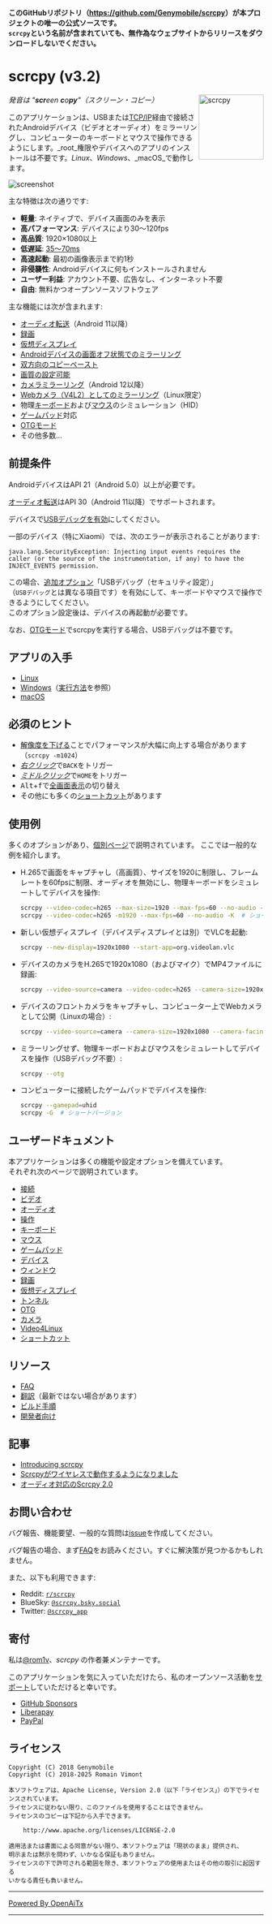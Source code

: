 **このGitHubリポジトリ（<https://github.com/Genymobile/scrcpy>）が本プロジェクトの唯一の公式ソースです。  
`scrcpy`という名前が含まれていても、無作為なウェブサイトからリリースをダウンロードしないでください。**

# scrcpy (v3.2)

<img src="app/data/icon.svg" width="128" height="128" alt="scrcpy" align="right" />

_発音は "**scr**een **c**o**py**"（スクリーン・コピー）_

このアプリケーションは、USBまたは[TCP/IP](doc/connection.md#tcpip-wireless)経由で接続されたAndroidデバイス（ビデオとオーディオ）をミラーリングし、コンピューターのキーボードとマウスで操作できるようにします。_root_権限やデバイスへのアプリのインストールは不要です。_Linux_、_Windows_、_macOS_で動作します。

![screenshot](assets/screenshot-debian-600.jpg)

主な特徴は次の通りです:

 - **軽量**: ネイティブで、デバイス画面のみを表示
 - **高パフォーマンス**: デバイスにより30～120fps
 - **高品質**: 1920×1080以上
 - **低遅延**: [35～70ms][lowlatency]
 - **高速起動**: 最初の画像表示まで約1秒
 - **非侵襲性**: Androidデバイスに何もインストールされません
 - **ユーザー利益**: アカウント不要、広告なし、インターネット不要
 - **自由**: 無料かつオープンソースソフトウェア

[lowlatency]: https://github.com/Genymobile/scrcpy/pull/646

主な機能には次が含まれます:
 - [オーディオ転送](doc/audio.md)（Android 11以降）
 - [録画](doc/recording.md)
 - [仮想ディスプレイ](doc/virtual_display.md)
 - [Androidデバイスの画面オフ状態でのミラーリング](doc/device.md#turn-screen-off)
 - [双方向のコピーペースト](doc/control.md#copy-paste)
 - [画質の設定可能](doc/video.md)
 - [カメラミラーリング](doc/camera.md)（Android 12以降）
 - [Webカメラ（V4L2）としてのミラーリング](doc/v4l2.md)（Linux限定）
 - 物理[キーボード][hid-keyboard]および[マウス][hid-mouse]のシミュレーション（HID）
 - [ゲームパッド](doc/gamepad.md)対応
 - [OTGモード](doc/otg.md)
 - その他多数…

[hid-keyboard]: doc/keyboard.md#physical-keyboard-simulation
[hid-mouse]: doc/mouse.md#physical-mouse-simulation

## 前提条件

AndroidデバイスはAPI 21（Android 5.0）以上が必要です。

[オーディオ転送](doc/audio.md)はAPI 30（Android 11以降）でサポートされます。

デバイスで[USBデバッグを有効][enable-adb]にしてください。

[enable-adb]: https://developer.android.com/studio/debug/dev-options#enable

一部のデバイス（特にXiaomi）では、次のエラーが表示されることがあります:

```
java.lang.SecurityException: Injecting input events requires the caller (or the source of the instrumentation, if any) to have the INJECT_EVENTS permission.
```

この場合、[追加オプション][control]「USBデバッグ（セキュリティ設定）」  
（`USBデバッグ`とは異なる項目です）を有効にして、キーボードやマウスで操作できるようにしてください。  
このオプション設定後は、デバイスの再起動が必要です。

[control]: https://github.com/Genymobile/scrcpy/issues/70#issuecomment-373286323

なお、[OTGモード](doc/otg.md)でscrcpyを実行する場合、USBデバッグは不要です。


## アプリの入手

 - [Linux](doc/linux.md)
 - [Windows](doc/windows.md)（[実行方法](doc/windows.md#run)を参照）
 - [macOS](doc/macos.md)


## 必須のヒント

 - [解像度を下げる](doc/video.md#size)ことでパフォーマンスが大幅に向上する場合があります  
   （`scrcpy -m1024`）
 - [_右クリック_](doc/mouse.md#mouse-bindings)で`BACK`をトリガー
 - [_ミドルクリック_](doc/mouse.md#mouse-bindings)で`HOME`をトリガー
 - <kbd>Alt</kbd>+<kbd>f</kbd>で[全画面表示](doc/window.md#fullscreen)の切り替え
 - その他にも多くの[ショートカット](doc/shortcuts.md)があります


## 使用例

多くのオプションがあり、[個別ページ](#user-documentation)で説明されています。
ここでは一般的な例を紹介します。

 - H.265で画面をキャプチャし（高画質）、サイズを1920に制限し、フレームレートを60fpsに制限、オーディオを無効にし、物理キーボードをシミュレートしてデバイスを操作:

    ```bash
    scrcpy --video-codec=h265 --max-size=1920 --max-fps=60 --no-audio --keyboard=uhid
    scrcpy --video-codec=h265 -m1920 --max-fps=60 --no-audio -K  # ショートバージョン
    ```

 - 新しい仮想ディスプレイ（デバイスディスプレイとは別）でVLCを起動:

    ```bash
    scrcpy --new-display=1920x1080 --start-app=org.videolan.vlc
    ```

 - デバイスのカメラをH.265で1920x1080（およびマイク）でMP4ファイルに録画:

    ```bash
    scrcpy --video-source=camera --video-codec=h265 --camera-size=1920x1080 --record=file.mp4
    ```

 - デバイスのフロントカメラをキャプチャし、コンピューター上でWebカメラとして公開（Linuxの場合）:

    ```bash
    scrcpy --video-source=camera --camera-size=1920x1080 --camera-facing=front --v4l2-sink=/dev/video2 --no-playback
    ```

 - ミラーリングせず、物理キーボードおよびマウスをシミュレートしてデバイスを操作（USBデバッグ不要）:

    ```bash
    scrcpy --otg
    ```

 - コンピューターに接続したゲームパッドでデバイスを操作:

    ```bash
    scrcpy --gamepad=uhid
    scrcpy -G  # ショートバージョン
    ```

## ユーザードキュメント

本アプリケーションは多くの機能や設定オプションを備えています。  
それぞれ次のページで説明されています。

 - [接続](doc/connection.md)
 - [ビデオ](doc/video.md)
 - [オーディオ](doc/audio.md)
 - [操作](doc/control.md)
 - [キーボード](doc/keyboard.md)
 - [マウス](doc/mouse.md)
 - [ゲームパッド](doc/gamepad.md)
 - [デバイス](doc/device.md)
 - [ウィンドウ](doc/window.md)
 - [録画](doc/recording.md)
 - [仮想ディスプレイ](doc/virtual_display.md)
 - [トンネル](doc/tunnels.md)
 - [OTG](doc/otg.md)
 - [カメラ](doc/camera.md)
 - [Video4Linux](doc/v4l2.md)
 - [ショートカット](doc/shortcuts.md)


## リソース

 - [FAQ](FAQ.md)
 - [翻訳][wiki]（最新ではない場合があります）
 - [ビルド手順](doc/build.md)
 - [開発者向け](doc/develop.md)

[wiki]: https://github.com/Genymobile/scrcpy/wiki


## 記事

- [Introducing scrcpy][article-intro]
- [Scrcpyがワイヤレスで動作するようになりました][article-tcpip]
- [オーディオ対応のScrcpy 2.0][article-scrcpy2]

[article-intro]: https://blog.rom1v.com/2018/03/introducing-scrcpy/
[article-tcpip]: https://www.genymotion.com/blog/open-source-project-scrcpy-now-works-wirelessly/
[article-scrcpy2]: https://blog.rom1v.com/2023/03/scrcpy-2-0-with-audio/

## お問い合わせ

バグ報告、機能要望、一般的な質問は[issue]を作成してください。

バグ報告の場合、まず[FAQ](FAQ.md)をお読みください。すぐに解決策が見つかるかもしれません。

[issue]: https://github.com/Genymobile/scrcpy/issues

また、以下も利用できます:

 - Reddit: [`r/scrcpy`](https://www.reddit.com/r/scrcpy)
 - BlueSky: [`@scrcpy.bsky.social`](https://bsky.app/profile/scrcpy.bsky.social)
 - Twitter: [`@scrcpy_app`](https://twitter.com/scrcpy_app)


## 寄付

私は[@rom1v](https://github.com/rom1v)、_scrcpy_ の作者兼メンテナーです。

このアプリケーションを気に入っていただけたら、私のオープンソース活動を[サポート][donate]していただけると幸いです。
 - [GitHub Sponsors](https://github.com/sponsors/rom1v)
 - [Liberapay](https://liberapay.com/rom1v/)
 - [PayPal](https://paypal.me/rom2v)

[donate]: https://blog.rom1v.com/about/#support-my-open-source-work

## ライセンス

    Copyright (C) 2018 Genymobile
    Copyright (C) 2018-2025 Romain Vimont

    本ソフトウェアは、Apache License, Version 2.0（以下「ライセンス」）の下でライセンスされています。
    ライセンスに従わない限り、このファイルを使用することはできません。
    ライセンスのコピーは下記から入手できます。

        http://www.apache.org/licenses/LICENSE-2.0

    適用法または書面による同意がない限り、本ソフトウェアは「現状のまま」提供され、
    明示または黙示を問わず、いかなる保証もありません。
    ライセンスの下で許可される範囲を除き、本ソフトウェアの使用またはその他の取引に起因する
    いかなる責任も負いません。

---

[Powered By OpenAiTx](https://github.com/OpenAiTx/OpenAiTx)

---